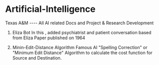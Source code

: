 # Artificial-Intelligence
Texas A&amp;M ---- All AI related Docs and Project &amp; Research Development


1. Eliza Bot
In this , added psychiatrist and patient conversation based from Eliza Paper published on 1964 

2. Minin-Edit-Distance Algorithm
Famous AI "Spelling Correction" or "Minimum Edit Distance" Algorithm to calculate the cost function for Source and Destination.
